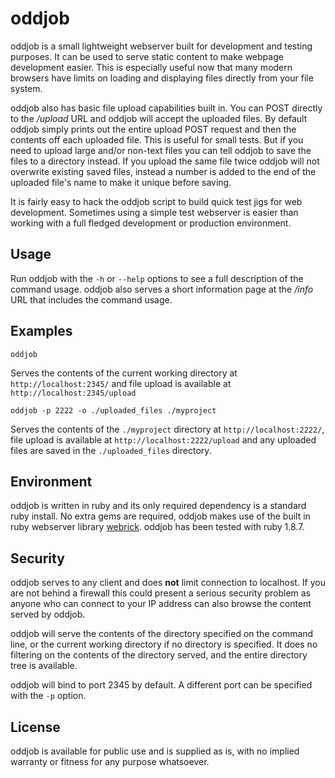 # oddjob #

oddjob is a small lightweight webserver built for development and testing purposes.  It can be used to serve static content to make webpage development easier.  This is especially useful now that many modern browsers have limits on loading and displaying files directly from your file system.

oddjob also has basic file upload capabilities built in.  You can POST directly to the */upload* URL and oddjob will accept the uploaded files.  By default oddjob simply prints out the entire upload POST request and then the contents off each uploaded file.  This is useful for small tests.  But if you need to upload large and/or non-text files you can tell oddjob to save the files to a directory instead.  If you upload the same file twice oddjob will not overwrite existing saved files, instead a number is added to the end of the uploaded file's name to make it unique before saving.

It is fairly easy to hack the oddjob script to build quick test jigs for web development.  Sometimes using a simple test webserver is easier than working with a full fledged development or production environment.

## Usage ##

Run oddjob with the `-h` or `--help` options to see a full description of the command usage.  oddjob also serves a short information page at the */info* URL that includes the command usage.

## Examples ##

    oddjob

Serves the contents of the current working directory at `http://localhost:2345/` and file upload is available at `http://localhost:2345/upload`

    oddjob -p 2222 -o ./uploaded_files ./myproject

Serves the contents of the `./myproject` directory at `http://localhost:2222/`, file upload is available at `http://localhost:2222/upload` and any uploaded files are saved in the `./uploaded_files` directory.

## Environment ##

oddjob is written in ruby and its only required dependency is a standard ruby install.  No extra gems are required, oddjob makes use of the built in ruby webserver library [webrick](http://www.ruby-doc.org/stdlib-1.9.3/libdoc/webrick/rdoc/).  oddjob has been tested with ruby 1.8.7.

## Security ##

oddjob serves to any client and does **not** limit connection to localhost.  If you are not behind a firewall this could present a serious security problem as anyone who can connect to your IP address can also browse the content served by oddjob.

oddjob will serve the contents of the directory specified on the command line, or the current working directory if no directory is specified.  It does no filtering on the contents of the directory served, and the entire directory tree is available.

oddjob will bind to port 2345 by default.  A different port can be specified with the `-p` option.

## License ##

oddjob is available for public use and is supplied as is, with no implied warranty or fitness for any purpose whatsoever.
